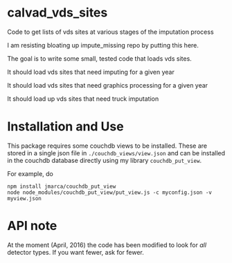 # calvad_vds_sites


Code to get lists of vds sites at various stages of the imputation process

I am resisting bloating up impute_missing repo by putting this here.

The goal is to write some small, tested code that loads vds sites.

It should load vds sites that need imputing for a given year

It should load vds sites that need graphics processing for a given
year

It should load up vds sites that need truck imputation

# Installation and Use

This package requires some couchdb views to be installed.  These are
stored in a single json file in `./couchdb_views/view.json` and can be
installed in the couchdb database directly using my library
`couchdb_put_view`.

For example, do

```
npm install jmarca/couchdb_put_view
node node_modules/couchdb_put_view/put_view.js -c myconfig.json -v myview.json
```

# API note

At the moment (April, 2016) the code has been modified to look for
*all* detector types. If you want fewer, ask for fewer.
